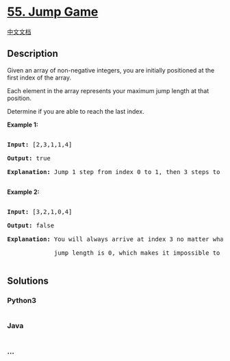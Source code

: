 # [55. Jump Game](https://leetcode.com/problems/jump-game)

[中文文档](/solution/0000-0099/0055.Jump%20Game/README.md)

## Description
<p>Given an array of non-negative integers, you are initially positioned at the first index of the array.</p>



<p>Each element in the array represents your maximum jump length at that position.</p>



<p>Determine if you are able to reach the last index.</p>



<p><strong>Example 1:</strong></p>



<pre>

<strong>Input:</strong> [2,3,1,1,4]

<strong>Output:</strong> true

<strong>Explanation:</strong> Jump 1 step from index 0 to 1, then 3 steps to the last index.

</pre>



<p><strong>Example 2:</strong></p>



<pre>

<strong>Input:</strong> [3,2,1,0,4]

<strong>Output:</strong> false

<strong>Explanation:</strong> You will always arrive at index 3 no matter what. Its maximum

&nbsp;            jump length is 0, which makes it impossible to reach the last index.

</pre>




## Solutions


<!-- tabs:start -->

### **Python3**

```python

```

### **Java**

```java

```

### **...**
```

```

<!-- tabs:end -->